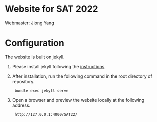 # Website for SAT 2022

Webmaster: Jiong Yang

# Configuration

The website is built on jekyll. 

1. Please install jekyll following the [instructions](https://jekyllrb.com/docs/installation/).

2. After installation, run the following command in the root directory of repository.

        bundle exec jekyll serve
        
3. Open a browser and preview the website locally at the following address.

        http://127.0.0.1:4000/SAT22/
